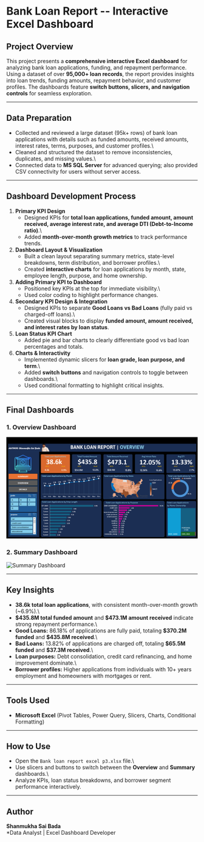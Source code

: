 # Bank Loan Report -- Interactive Excel Dashboard

## Project Overview

This project presents a **comprehensive interactive Excel dashboard**
for analyzing bank loan applications, funding, and repayment
performance. Using a dataset of over **95,000+ loan records**, the
report provides insights into loan trends, funding amounts, repayment
behavior, and customer profiles. The dashboards feature **switch
buttons, slicers, and navigation controls** for seamless exploration.

------------------------------------------------------------------------

## Data Preparation

-   Collected and reviewed a large dataset (95k+ rows) of bank loan
    applications with details such as funded amounts, received amounts,
    interest rates, terms, purposes, and customer profiles.\
-   Cleaned and structured the dataset to remove inconsistencies,
    duplicates, and missing values.\
-   Connected data to **MS SQL Server** for advanced querying; also
    provided CSV connectivity for users without server access.

------------------------------------------------------------------------

## Dashboard Development Process

1.  **Primary KPI Design**
    -   Designed KPIs for **total loan applications, funded amount,
        amount received, average interest rate, and average DTI
        (Debt-to-Income ratio)**.\
    -   Added **month-over-month growth metrics** to track performance
        trends.
2.  **Dashboard Layout & Visualization**
    -   Built a clean layout separating summary metrics, state-level
        breakdowns, term distribution, and borrower profiles.\
    -   Created **interactive charts** for loan applications by month,
        state, employee length, purpose, and home ownership.
3.  **Adding Primary KPI to Dashboard**
    -   Positioned key KPIs at the top for immediate visibility.\
    -   Used color coding to highlight performance changes.
4.  **Secondary KPI Design & Integration**
    -   Designed KPIs to separate **Good Loans vs Bad Loans** (fully
        paid vs charged-off loans).\
    -   Created visual blocks to display **funded amount, amount
        received, and interest rates by loan status**.
5.  **Loan Status KPI Chart**
    -   Added pie and bar charts to clearly differentiate good vs bad
        loan percentages and totals.
6.  **Charts & Interactivity**
    -   Implemented dynamic slicers for **loan grade, loan purpose, and
        term**.\
    -   Added **switch buttons** and navigation controls to toggle
        between dashboards.\
    -   Used conditional formatting to highlight critical insights.

------------------------------------------------------------------------

## Final Dashboards

### **1. Overview Dashboard**

![Overview Dashboard](overviewdashboard.PNG)

### **2. Summary Dashboard**
![Summary Dashboard](osummarydashboard.PNG)


------------------------------------------------------------------------

## Key Insights

-   **38.6k total loan applications**, with consistent month-over-month
    growth (\~6.9%).\
-   **\$435.8M total funded amount** and **\$473.1M amount received**
    indicate strong repayment performance.\
-   **Good Loans:** 86.18% of applications are fully paid, totaling
    **\$370.2M funded** and **\$435.8M received**.\
-   **Bad Loans:** 13.82% of applications are charged off, totaling
    **\$65.5M funded** and **\$37.3M received**.\
-   **Loan purposes:** Debt consolidation, credit card refinancing, and
    home improvement dominate.\
-   **Borrower profiles:** Higher applications from individuals with 10+
    years employment and homeowners with mortgages or rent.

------------------------------------------------------------------------

## Tools Used

-   **Microsoft Excel** (Pivot Tables, Power Query, Slicers, Charts,
    Conditional Formatting)
------------------------------------------------------------------------

## How to Use

-   Open the `Bank loan report excel p3.xlsx` file.\
-   Use slicers and buttons to switch between the **Overview** and
    **Summary** dashboards.\
-   Analyze KPIs, loan status breakdowns, and borrower segment
    performance interactively.

------------------------------------------------------------------------

## Author

**Shanmukha Sai Bada**\
*Data Analyst \| Excel Dashboard Developer
